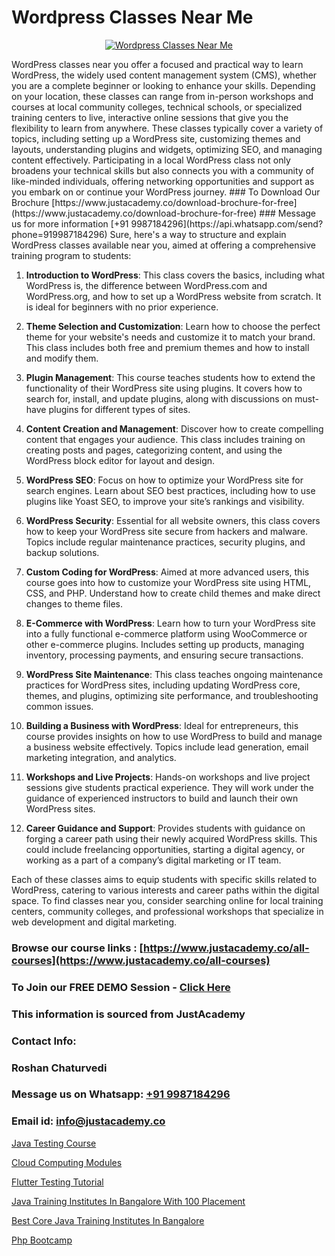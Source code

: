 # Wordpress Classes Near Me

<p align="center">
  <a href="https://justacademy.co/course-detail/wordpress-training">
    <img src="https://justacademy.co/storage2/course_image/1677245494_course_image.webp" alt="Wordpress Classes Near Me">
  </a>
</p>
WordPress classes near you offer a focused and practical way to learn WordPress, the widely used content management system (CMS), whether you are a complete beginner or looking to enhance your skills. Depending on your location, these classes can range from in-person workshops and courses at local community colleges, technical schools, or specialized training centers to live, interactive online sessions that give you the flexibility to learn from anywhere. These classes typically cover a variety of topics, including setting up a WordPress site, customizing themes and layouts, understanding plugins and widgets, optimizing SEO, and managing content effectively. Participating in a local WordPress class not only broadens your technical skills but also connects you with a community of like-minded individuals, offering networking opportunities and support as you embark on or continue your WordPress journey.
### To Download Our Brochure [https://www.justacademy.co/download-brochure-for-free](https://www.justacademy.co/download-brochure-for-free)
### Message us for more information [+91 9987184296](https://api.whatsapp.com/send?phone=919987184296)
Sure, here's a way to structure and explain WordPress classes available near you, aimed at offering a comprehensive training program to students:

1) **Introduction to WordPress**: This class covers the basics, including what WordPress is, the difference between WordPress.com and WordPress.org, and how to set up a WordPress website from scratch. It is ideal for beginners with no prior experience.

2) **Theme Selection and Customization**: Learn how to choose the perfect theme for your website's needs and customize it to match your brand. This class includes both free and premium themes and how to install and modify them.

3) **Plugin Management**: This course teaches students how to extend the functionality of their WordPress site using plugins. It covers how to search for, install, and update plugins, along with discussions on must-have plugins for different types of sites.

4) **Content Creation and Management**: Discover how to create compelling content that engages your audience. This class includes training on creating posts and pages, categorizing content, and using the WordPress block editor for layout and design.

5) **WordPress SEO**: Focus on how to optimize your WordPress site for search engines. Learn about SEO best practices, including how to use plugins like Yoast SEO, to improve your site’s rankings and visibility.

6) **WordPress Security**: Essential for all website owners, this class covers how to keep your WordPress site secure from hackers and malware. Topics include regular maintenance practices, security plugins, and backup solutions.

7) **Custom Coding for WordPress**: Aimed at more advanced users, this course goes into how to customize your WordPress site using HTML, CSS, and PHP. Understand how to create child themes and make direct changes to theme files.

8) **E-Commerce with WordPress**: Learn how to turn your WordPress site into a fully functional e-commerce platform using WooCommerce or other e-commerce plugins. Includes setting up products, managing inventory, processing payments, and ensuring secure transactions.

9) **WordPress Site Maintenance**: This class teaches ongoing maintenance practices for WordPress sites, including updating WordPress core, themes, and plugins, optimizing site performance, and troubleshooting common issues.

10) **Building a Business with WordPress**: Ideal for entrepreneurs, this course provides insights on how to use WordPress to build and manage a business website effectively. Topics include lead generation, email marketing integration, and analytics.

11) **Workshops and Live Projects**: Hands-on workshops and live project sessions give students practical experience. They will work under the guidance of experienced instructors to build and launch their own WordPress sites.

12) **Career Guidance and Support**: Provides students with guidance on forging a career path using their newly acquired WordPress skills. This could include freelancing opportunities, starting a digital agency, or working as a part of a company’s digital marketing or IT team.

Each of these classes aims to equip students with specific skills related to WordPress, catering to various interests and career paths within the digital space. To find classes near you, consider searching online for local training centers, community colleges, and professional workshops that specialize in web development and digital marketing.

### Browse our course links : [https://www.justacademy.co/all-courses](https://www.justacademy.co/all-courses) 
### To Join our FREE DEMO Session - [Click Here](https://www.justacademy.co/register-for-course-demo)


### This information is sourced from JustAcademy
### Contact Info:
### Roshan Chaturvedi
### Message us on Whatsapp: [+91 9987184296](https://api.whatsapp.com/send?phone=919987184296)
### Email id: [info@justacademy.co](mailto:info@justacademy.co)
                
[Java Testing Course](https://www.linkedin.com/pulse/java-testing-course-justacademy-hyderabad-pszsc/)

[Cloud Computing Modules](https://www.linkedin.com/pulse/cloud-computing-modules-justacademy-sunnyvale-69iwc?trackingId=P5SgmYPPEW814PgYNumu8g%3D%3D&lipi=urn%3Ali%3Apage%3Ad_flagship3_company_admin%3Bw3FaZuhqQImafpQ55o%2FftQ%3D%3D)

[Flutter Testing Tutorial](https://medium.com/@justacademytraining/flutter-testing-tutorial-55adb437c813)

[Java Training Institutes In Bangalore With 100 Placement](https://medium.com/@prempja40/java-training-institutes-in-bangalore-with-100-placement-1d34ef65b44e)

[Best Core Java Training Institutes In Bangalore](https://justacademyin.github.io/justacademy/best-core-java-training-institutes-in-bangalore)

[Php Bootcamp](https://justacademyin.github.io/justacademy/php-bootcamp)

